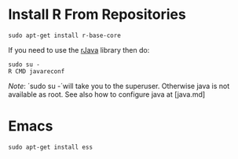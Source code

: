 Install R From Repositories
=========================

    sudo apt-get install r-base-core

If you need to use the [rJava](http://cran.es.r-project.org/web/packages/rJava/index.html) library then do:

    sudo su -
    R CMD javareconf

_Note_: ´sudo su -´will take you to the superuser. Otherwise java is not available as root.
See also how to configure java at [java.md]





Emacs
=====

    sudo apt-get install ess
